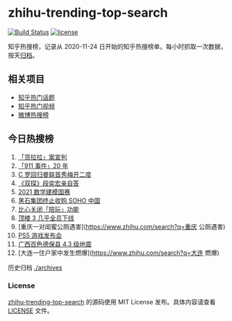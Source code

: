# zhihu-trending-top-search

[![Build Status](https://github.com/justjavac/zhihu-trending-top-search/workflows/ci/badge.svg?branch=main)](https://github.com/justjavac/zhihu-trending-top-search/actions)
[![license](https://img.shields.io/github/license/justjavac/zhihu-trending-top-search)](https://github.com/justjavac/zhihu-trending-top-search/blob/main/LICENSE)

知乎热搜榜，记录从 2020-11-24 日开始的知乎热搜榜单。每小时抓取一次数据，按天[归档](./archives)。

## 相关项目

- [知乎热门话题](https://github.com/justjavac/zhihu-trending-hot-questions)
- [知乎热门视频](https://github.com/justjavac/zhihu-trending-hot-video)
- [微博热搜榜](https://github.com/justjavac/weibo-trending-hot-search)

## 今日热搜榜

<!-- BEGIN -->
<!-- 最后更新时间 Sun Sep 12 2021 10:20:37 GMT+0800 (China Standard Time) -->

1. [「货拉拉」案宣判](https://www.zhihu.com/search?q=货拉拉)
1. [「911 事件」20 年](https://www.zhihu.com/search?q=911)
1. [C 罗回归曼联首秀梅开二度](https://www.zhihu.com/search?q=C罗)
1. [《双探》段奕宏亲自答](https://www.zhihu.com/search?q=双探)
1. [2021 数学建模国赛](https://www.zhihu.com/search?q=数学建模国赛)
1. [黑石集团终止收购 SOHO 中国](https://www.zhihu.com/search?q=SOHO)
1. [比心关闭「陪玩」功能](https://www.zhihu.com/search?q=比心)
1. [顶楼 3 几乎全员下线](https://www.zhihu.com/search?q=顶楼3)
1. [重庆一对闺蜜公厕遇害](https://www.zhihu.com/search?q=重庆 公厕遇害)
1. [PS5 游戏发布会](https://www.zhihu.com/search?q=PS5)
1. [广西百色德保县 4.3 级地震](https://www.zhihu.com/search?q=广西地震)
1. [大连一住户家中发生燃爆](https://www.zhihu.com/search?q=大连 燃爆)

<!-- END -->

历史归档 [./archives](./archives)

### License

[zhihu-trending-top-search](https://github.com/justjavac/zhihu-trending-top-search)
的源码使用 MIT License 发布。具体内容请查看 [LICENSE](./LICENSE) 文件。
